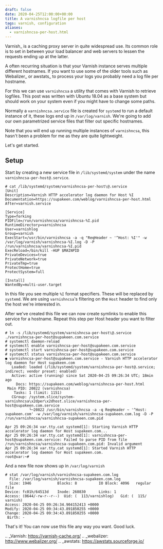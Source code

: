```yaml
---
draft: false
date: 2020-04-25T12:00:00+00:00
title: A varnishncsa logfile per host
tags: varnish, configuration
aliases:
  - varnishncsa-per-host.html
---
```


Varnish_ is a caching proxy server in quite widespread use. Its common role is
to set in between your load balancer and web servers to lessen the requests
ending up at the latter.

A often recurring situation is that your Varnish instance serves multiple
different hostnames. If you want to use some of the older tools such as
Webalizer_ or awstats_ to process your logs you probably need a log file per
hostname.

For this we can use `varnishncsa` a utility that comes with Varnish to
retrieve logfiles. This post was written with Ubuntu 18.04 as a base system
but should work on your system even if you might have to change some paths.

Normally a `varnishncsa.service` file is created for `systemd` to run a
default instance of it, these logs end up in `/var/log/varnish`. We're going
to add our own parametrized service files that filter out specific hostnames.

Note that you will end up running multiple instances of `varnishncsa`, this
hasn't been a problem for me as they are quite lightweight.

Let's get started.

## Setup

Start by creating a new service file in `/lib/systemd/system` under the name
`varnishncsa-per-host@.service`.

```
# cat /lib/systemd/system/varnishncsa-per-host\@.service
[Unit]
Description=Varnish HTTP accelerator log daemon for Host %I
Documentation=https://supakeen.com/weblog/varnishncsa-per-host.html
After=varnish.service

[Service]
Type=forking
PIDFile=/run/varnishncsa/varnishncsa-%I.pid
RuntimeDirectory=varnishncsa
User=varnishlog
Group=varnish
ExecStart=/usr/bin/varnishncsa -a -q "ReqHeader ~ '^Host: %I'" -w /var/log/varnish/varnishncsa-%I.log -D -P /run/varnishncsa/varnishncsa-%I.pid
ExecReload=/bin/kill -HUP $MAINPID
PrivateDevices=true
PrivateNetwork=true
PrivateTmp=true
ProtectHome=true
ProtectSystem=full

[Install]
WantedBy=multi-user.target
```

In this file you see multiple `%I` format specifiers. These will be replaced
by `systemd`. We are using `varnishncsa`'s filtering on the `Host` header
to find only the host we're interested in.

After we've created this file we can now create symlinks to enable this service
for a hostname. Repeat this step per Host header you want to filter out.

```
# ln -s /lib/systemd/system/varnishncsa-per-host\@.service ./varnishncsa-per-host@supakeen.com.service
# systemctl daemon-reload
# systemctl enable varnishncsa-per-host@supakeen.com.service
# systemctl start varnishncsa-per-host@supakeen.com.service
# systemctl status varnishncsa-per-host@supakeen.com.service
● varnishncsa-per-host@supakeen.com.service - Varnish HTTP accelerator log daemon for Host supakeen.com
   Loaded: loaded (/lib/systemd/system/varnishncsa-per-host@.service; indirect; vendor preset: enabled)
   Active: active (running) since Sat 2020-04-25 09:26:34 UTC; 18min ago
     Docs: https://supakeen.com/weblog/varnishncsa-per-host.html
 Main PID: 20822 (varnishncsa)
    Tasks: 1 (limit: 1151)
   CGroup: /system.slice/system-varnishncsa\x2dper\x2dhost.slice/varnishncsa-per-host@supakeen.com.service
           └─20822 /usr/bin/varnishncsa -a -q ReqHeader ~ '^Host: supakeen.com' -w /var/log/varnish/varnishncsa-supakeen.com.log -D -P /run/varnishncsa/varnishncsa-supakeen.com.pid

Apr 25 09:26:34 var.tty.cat systemd[1]: Starting Varnish HTTP accelerator log daemon for Host supakeen.com...
Apr 25 09:26:34 var.tty.cat systemd[1]: varnishncsa-per-host@supakeen.com.service: Failed to parse PID from file /run/varnishncsa/varnishncsa-supakeen.com.pid: Invalid argument
Apr 25 09:26:34 var.tty.cat systemd[1]: Started Varnish HTTP accelerator log daemon for Host supakeen.com.
root@var:~#
```

And a new file now shows up in `/var/log/varnish`

```
# stat /var/log/varnish/varnishncsa-supakeen.com.log
  File: /var/log/varnish/varnishncsa-supakeen.com.log
  Size: 1946            Blocks: 8          IO Block: 4096   regular file
Device: fc01h/64513d    Inode: 260830      Links: 1
Access: (0644/-rw-r--r--)  Uid: (  113/varnishlog)   Gid: (  115/ varnish)
Access: 2020-04-25 09:26:34.904152413 +0000
Modify: 2020-04-25 09:34:43.891850255 +0000
Change: 2020-04-25 09:34:43.891850255 +0000
 Birth: -
```

That's it! You can now use this file any way you want. Good luck.

.. _Varnish: https://varnish-cache.org/
.. _webalizer: http://www.webalizer.org/
.. _awstats: https://awstats.sourceforge.io/
